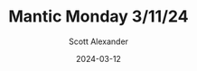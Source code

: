 ---
layout: podcast
title: "Mantic Monday 3/11/24"
author: Scott Alexander
description: https://www.astralcodexten.com/p/mantic-monday-31124
date: 2024-03-12
length: 4528041
duration: 1132
guid: mantic-monday-31124
---